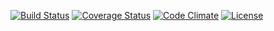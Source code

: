 [![Build Status](http://img.shields.io/travis/theodi/odi_members.svg?style=flat-square)](https://travis-ci.org/theodi/odi_members)
[![Coverage Status](http://img.shields.io/coveralls/theodi/odi_members.svg?style=flat-square)](https://coveralls.io/r/theodi/odi_members)
[![Code Climate](http://img.shields.io/codeclimate/github/theodi/odi_members.svg?style=flat-square)](https://codeclimate.com/github/theodi/odi_members)
[![License](http://img.shields.io/:license-mit-blue.svg?style=flat-square)](http://theodi.mit-license.org)
